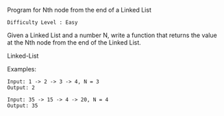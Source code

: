 Program for Nth node from the end of a Linked List

    Difficulty Level : Easy
    

Given a Linked List and a number N, write a function that returns the value at the Nth node from the end of the Linked List.

Linked-List

Examples:

    Input: 1 -> 2 -> 3 -> 4, N = 3
    Output: 2

    Input: 35 -> 15 -> 4 -> 20, N = 4
    Output: 35   